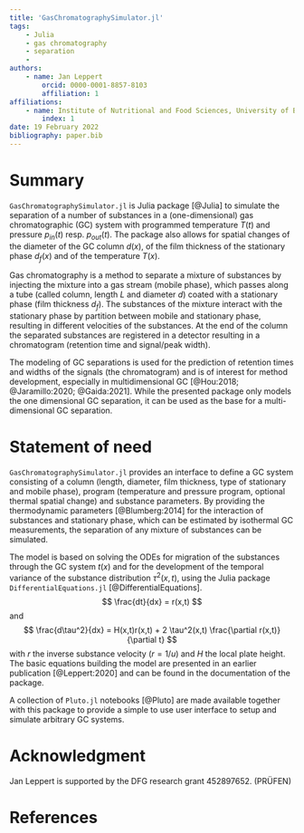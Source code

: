 ```yaml
---
title: 'GasChromatographySimulator.jl'
tags:
	- Julia
	- gas chromatography
	- separation
	- 
authors:
	- name: Jan Leppert
		orcid: 0000-0001-8857-8103
		affiliation: 1
affiliations:
	- name: Institute of Nutritional and Food Sciences, University of Bonn
		index: 1
date: 19 February 2022
bibliography: paper.bib
---
```


# Summary
`GasChromatographySimulator.jl` is Julia package [@Julia] to simulate the separation of a number of substances in a (one-dimensional) gas chromatographic (GC) system with programmed temperature $T(t)$ and pressure $p_{in}(t)$ resp. $p_{out}(t)$. The package also allows for spatial changes of the diameter of the GC column $d(x)$, of the film thickness of the stationary phase $d_f(x)$ and of the temperature $T(x)$.

Gas chromatography is a method to separate a mixture of substances by injecting the mixture into a gas stream (mobile phase), which passes along a tube (called column, length $L$ and diameter $d$) coated with a stationary phase (film thickness $d_f$). The substances of the mixture interact with the stationary phase by partition between mobile and stationary phase, resulting in different velocities of the substances. At the end of the column the separated substances are registered in a detector resulting in a chromatogram (retention time and signal/peak width).  

The modeling of GC separations is used for the prediction of retention times and widths of the signals (the chromatogram) and is of interest for method development, especially in multidimensional GC [@Hou:2018; @Jaramillo:2020; @Gaida:2021]. While the presented package only models the one dimensional GC separation, it can be used as the base for a multi-dimensional GC separation.

# Statement of need
`GasChromatographySimulator.jl` provides an interface to define a GC system consisting of a column (length, diameter, film thickness, type of stationary and mobile phase), program (temperature and pressure program, optional thermal spatial change) and substance parameters. By providing the thermodynamic parameters [@Blumberg:2014] for the interaction of substances and stationary phase, which can be estimated by isothermal GC measurements, the separation of any mixture of substances can be simulated. 

The model is based on solving the ODEs for migration of the substances through the GC system $t(x)$ and for the development of the temporal variance of the substance distribution $\tau^2(x,t)$, using the Julia package `DifferentialEquations.jl` [@DifferentialEquations]. 
$$
\frac{dt}{dx} = r(x,t)
$$
and
$$
\frac{d\tau^2}{dx} = H(x,t)r(x,t) + 2 \tau^2(x,t) \frac{\partial r(x,t)}{\partial t}
$$
with $r$ the inverse substance velocity ($r=1/u$) and $H$ the local plate height. The basic equations building the model are presented in an earlier publication [@Leppert:2020] and can be found in the documentation of the package.

A collection of `Pluto.jl` notebooks [@Pluto] are made available together with this package to provide a simple to use user interface to setup and simulate arbitrary GC systems.

# Acknowledgment
Jan Leppert is supported by the DFG research grant 452897652. (PRÜFEN)

# References






